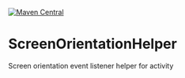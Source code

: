 [![Maven Central](https://maven-badges.herokuapp.com/maven-central/com.akexorcist/screenorientationhelper/badge.svg)](https://maven-badges.herokuapp.com/maven-central/com.akexorcist/screenorientationhelper)

# ScreenOrientationHelper
Screen orientation event listener helper for activity

